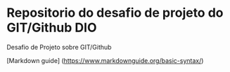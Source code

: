 # Repositorio do desafio de projeto do GIT/Github DIO
Desafio de Projeto sobre GIT/Github

[Markdown guide] (https://www.markdownguide.org/basic-syntax/)
